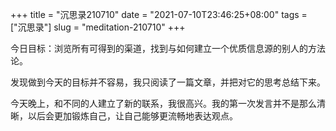 +++
title = "沉思录210710"
date = "2021-07-10T23:46:25+08:00"
tags = ["沉思录"]
slug = "meditation-210710"
+++

今日目标：浏览所有可得到的渠道，找到与如何建立一个优质信息源的别人的方法论。

发现做到今天的目标并不容易，我只阅读了一篇文章，并把对它的思考总结下来。

今天晚上，和不同的人建立了新的联系，我很高兴。我的第一次发言并不是那么清晰，以后会更加锻炼自己，让自己能够更流畅地表达观点。
